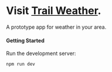 # Visit [Trail Weather](https://trail-weather.vercel.app/).

A prototype app for weather in your area.

#### Getting Started

Run the development server:

```bash
npm run dev
```
